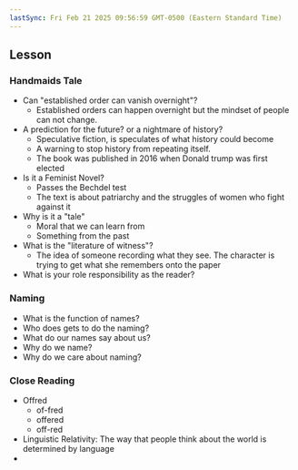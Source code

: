 ```yaml
---
lastSync: Fri Feb 21 2025 09:56:59 GMT-0500 (Eastern Standard Time)
---
```

## Lesson
### Handmaids Tale
- Can "established order can vanish overnight"?
	- Established orders can happen overnight but the mindset of people can not change.
- A prediction for the future? or a nightmare of history?
	- Speculative fiction, is speculates of what history could become
	- A warning to stop history from repeating itself. 
	- The book was published in 2016 when Donald trump was first elected
- Is it a Feminist Novel?
	- Passes the Bechdel test
	- The text is about patriarchy and the struggles of women who fight against it
- Why is it a "tale"
	- Moral that we can learn from
	- Something from the past
- What is the "literature of witness"?
	- The idea of someone recording what they see. The character is trying to get what she remembers onto the paper
- What is your role responsibility as the reader?
### Naming
- What is the function of names?
- Who does gets to do the naming?
- What do our names say about us?
- Why do we name?
- Why do we care about naming? 
### Close Reading
- Offred
	- of-fred
	- offered
	- off-red
- Linguistic Relativity: The way that people think about the world is determined by language
- 